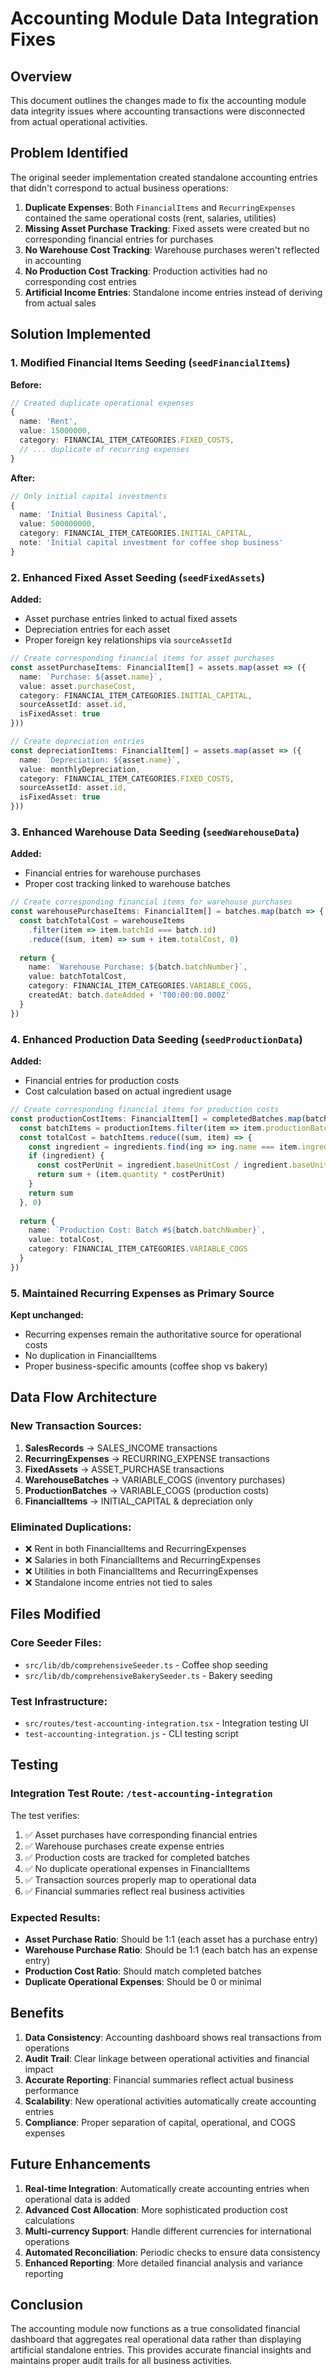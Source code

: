 # Accounting Module Data Integration Fixes

## Overview
This document outlines the changes made to fix the accounting module data integrity issues where accounting transactions were disconnected from actual operational activities.

## Problem Identified
The original seeder implementation created standalone accounting entries that didn't correspond to actual business operations:

1. **Duplicate Expenses**: Both `FinancialItems` and `RecurringExpenses` contained the same operational costs (rent, salaries, utilities)
2. **Missing Asset Purchase Tracking**: Fixed assets were created but no corresponding financial entries for purchases
3. **No Warehouse Cost Tracking**: Warehouse purchases weren't reflected in accounting
4. **No Production Cost Tracking**: Production activities had no corresponding cost entries
5. **Artificial Income Entries**: Standalone income entries instead of deriving from actual sales

## Solution Implemented

### 1. Modified Financial Items Seeding (`seedFinancialItems`)

**Before:**
```typescript
// Created duplicate operational expenses
{
  name: 'Rent',
  value: 15000000,
  category: FINANCIAL_ITEM_CATEGORIES.FIXED_COSTS,
  // ... duplicate of recurring expenses
}
```

**After:**
```typescript
// Only initial capital investments
{
  name: 'Initial Business Capital',
  value: 500000000,
  category: FINANCIAL_ITEM_CATEGORIES.INITIAL_CAPITAL,
  note: 'Initial capital investment for coffee shop business'
}
```

### 2. Enhanced Fixed Asset Seeding (`seedFixedAssets`)

**Added:**
- Asset purchase entries linked to actual fixed assets
- Depreciation entries for each asset
- Proper foreign key relationships via `sourceAssetId`

```typescript
// Create corresponding financial items for asset purchases
const assetPurchaseItems: FinancialItem[] = assets.map(asset => ({
  name: `Purchase: ${asset.name}`,
  value: asset.purchaseCost,
  category: FINANCIAL_ITEM_CATEGORIES.INITIAL_CAPITAL,
  sourceAssetId: asset.id,
  isFixedAsset: true
}))

// Create depreciation entries
const depreciationItems: FinancialItem[] = assets.map(asset => ({
  name: `Depreciation: ${asset.name}`,
  value: monthlyDepreciation,
  category: FINANCIAL_ITEM_CATEGORIES.FIXED_COSTS,
  sourceAssetId: asset.id,
  isFixedAsset: true
}))
```

### 3. Enhanced Warehouse Data Seeding (`seedWarehouseData`)

**Added:**
- Financial entries for warehouse purchases
- Proper cost tracking linked to warehouse batches

```typescript
// Create corresponding financial items for warehouse purchases
const warehousePurchaseItems: FinancialItem[] = batches.map(batch => {
  const batchTotalCost = warehouseItems
    .filter(item => item.batchId === batch.id)
    .reduce((sum, item) => sum + item.totalCost, 0)
  
  return {
    name: `Warehouse Purchase: ${batch.batchNumber}`,
    value: batchTotalCost,
    category: FINANCIAL_ITEM_CATEGORIES.VARIABLE_COGS,
    createdAt: batch.dateAdded + 'T00:00:00.000Z'
  }
})
```

### 4. Enhanced Production Data Seeding (`seedProductionData`)

**Added:**
- Financial entries for production costs
- Cost calculation based on actual ingredient usage

```typescript
// Create corresponding financial items for production costs
const productionCostItems: FinancialItem[] = completedBatches.map(batch => {
  const batchItems = productionItems.filter(item => item.productionBatchId === batch.id)
  const totalCost = batchItems.reduce((sum, item) => {
    const ingredient = ingredients.find(ing => ing.name === item.ingredientName)
    if (ingredient) {
      const costPerUnit = ingredient.baseUnitCost / ingredient.baseUnitQuantity
      return sum + (item.quantity * costPerUnit)
    }
    return sum
  }, 0)
  
  return {
    name: `Production Cost: Batch #${batch.batchNumber}`,
    value: totalCost,
    category: FINANCIAL_ITEM_CATEGORIES.VARIABLE_COGS
  }
})
```

### 5. Maintained Recurring Expenses as Primary Source

**Kept unchanged:**
- Recurring expenses remain the authoritative source for operational costs
- No duplication in FinancialItems
- Proper business-specific amounts (coffee shop vs bakery)

## Data Flow Architecture

### New Transaction Sources:
1. **SalesRecords** → SALES_INCOME transactions
2. **RecurringExpenses** → RECURRING_EXPENSE transactions  
3. **FixedAssets** → ASSET_PURCHASE transactions
4. **WarehouseBatches** → VARIABLE_COGS (inventory purchases)
5. **ProductionBatches** → VARIABLE_COGS (production costs)
6. **FinancialItems** → INITIAL_CAPITAL & depreciation only

### Eliminated Duplications:
- ❌ Rent in both FinancialItems and RecurringExpenses
- ❌ Salaries in both FinancialItems and RecurringExpenses  
- ❌ Utilities in both FinancialItems and RecurringExpenses
- ❌ Standalone income entries not tied to sales

## Files Modified

### Core Seeder Files:
- `src/lib/db/comprehensiveSeeder.ts` - Coffee shop seeding
- `src/lib/db/comprehensiveBakerySeeder.ts` - Bakery seeding

### Test Infrastructure:
- `src/routes/test-accounting-integration.tsx` - Integration testing UI
- `test-accounting-integration.js` - CLI testing script

## Testing

### Integration Test Route: `/test-accounting-integration`

The test verifies:
1. ✅ Asset purchases have corresponding financial entries
2. ✅ Warehouse purchases create expense entries
3. ✅ Production costs are tracked for completed batches
4. ✅ No duplicate operational expenses in FinancialItems
5. ✅ Transaction sources properly map to operational data
6. ✅ Financial summaries reflect real business activities

### Expected Results:
- **Asset Purchase Ratio**: Should be 1:1 (each asset has a purchase entry)
- **Warehouse Purchase Ratio**: Should be 1:1 (each batch has an expense entry)
- **Production Cost Ratio**: Should match completed batches
- **Duplicate Operational Expenses**: Should be 0 or minimal

## Benefits

1. **Data Consistency**: Accounting dashboard shows real transactions from operations
2. **Audit Trail**: Clear linkage between operational activities and financial impact
3. **Accurate Reporting**: Financial summaries reflect actual business performance
4. **Scalability**: New operational activities automatically create accounting entries
5. **Compliance**: Proper separation of capital, operational, and COGS expenses

## Future Enhancements

1. **Real-time Integration**: Automatically create accounting entries when operational data is added
2. **Advanced Cost Allocation**: More sophisticated production cost calculations
3. **Multi-currency Support**: Handle different currencies for international operations
4. **Automated Reconciliation**: Periodic checks to ensure data consistency
5. **Enhanced Reporting**: More detailed financial analysis and variance reporting

## Conclusion

The accounting module now functions as a true consolidated financial dashboard that aggregates real operational data rather than displaying artificial standalone entries. This provides accurate financial insights and maintains proper audit trails for all business activities.
